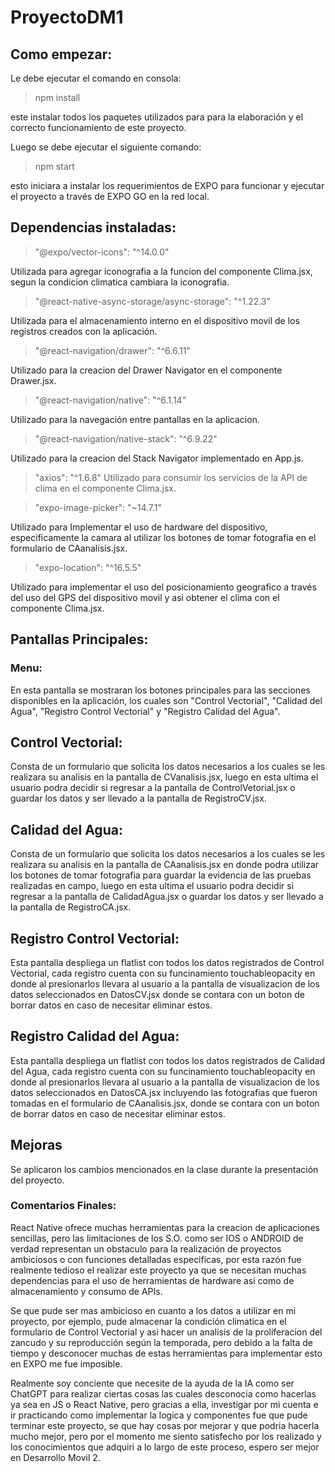 # ProyectoDM1

## Como empezar:

Le debe ejecutar el comando en consola:

> npm install

este instalar todos los paquetes utilizados para para la elaboración y el correcto funcionamiento de este proyecto.


Luego se debe ejecutar el siguiente comando:

> npm start

esto iniciara a instalar los requerimientos de EXPO para funcionar y ejecutar el proyecto a través de EXPO GO en la red local.

## Dependencias instaladas:

>"@expo/vector-icons": "^14.0.0"

Utilizada para agregar iconografia a la funcion del componente Clima.jsx, segun la condicion climatica cambiara la iconografia.

>"@react-native-async-storage/async-storage": "^1.22.3"

Utilizada para el almacenamiento interno en el dispositivo movil de los registros creados con la aplicación.

>"@react-navigation/drawer": "^6.6.11"

Utilizado para la creacion del Drawer Navigator en el componente Drawer.jsx.

>"@react-navigation/native": "^6.1.14"

Utilizado para la navegación entre pantallas en la aplicacion.

>"@react-navigation/native-stack": "^6.9.22"

Utilizado para la creacion del Stack Navigator implementado en App.js.
        
>"axios": "^1.6.8"
Utilizado para consumir los servicios de la API de clima en el componente Clima.jsx.
        
>"expo-image-picker": "~14.7.1"

Utilizado para Implementar el uso de hardware del dispositivo, especificamente la camara al utilizar los botones de tomar fotografía en el formulario de CAanalisis.jsx.

>"expo-location": "^16.5.5"

Utilizado para implementar el uso del posicionamiento geografico a través del uso del GPS del dispositivo movil y asi obtener el clima con el componente Clima.jsx.


## Pantallas Principales:

### Menu:

En esta pantalla se mostraran los botones principales para las secciones disponibles en la aplicación, los cuales son "Control Vectorial", "Calidad del Agua", "Registro Control Vectorial" y "Registro Calidad del Agua".

## Control Vectorial:

Consta de un formulario que solicita los datos necesarios a los cuales se les realizara su analisis en la pantalla de CVanalisis.jsx, luego en esta ultima el usuario podra decidir si regresar a la pantalla de ControlVetorial.jsx o guardar los datos y ser llevado a la pantalla de RegistroCV.jsx.

## Calidad del Agua:

Consta de un formulario que solicita los datos necesarios a los cuales se les realizara su analisis en la pantalla de CAanalisis.jsx en donde podra utilizar los botones de tomar fotografia para guardar la evidencia de las pruebas realizadas en campo, luego en esta ultima el usuario podra decidir si regresar a la pantalla de CalidadAgua.jsx o guardar los datos y ser llevado a la pantalla de RegistroCA.jsx.

## Registro Control Vectorial:

Esta pantalla despliega un flatlist con todos los datos registrados de Control Vectorial, cada registro cuenta con su funcinamiento touchableopacity en donde al presionarlos llevara al usuario a la pantalla de visualizacion de los datos seleccionados en DatosCV.jsx donde se contara con un boton de borrar datos en caso de necesitar eliminar estos.

## Registro Calidad del Agua:

Esta pantalla despliega un flatlist con todos los datos registrados de Calidad del Agua, cada registro cuenta con su funcinamiento touchableopacity en donde al presionarlos llevara al usuario a la pantalla de visualizacion de los datos seleccionados en DatosCA.jsx incluyendo las fotografias que fueron tomadas en el formulario de CAanalisis.jsx, donde se contara con un boton de borrar datos en caso de necesitar eliminar estos.

## Mejoras
Se aplicaron los cambios mencionados en la clase durante la presentación del proyecto.

### Comentarios Finales:

React Native ofrece muchas herramientas para la creacion de aplicaciones sencillas, pero las limitaciones de los S.O. como ser IOS o ANDROID de verdad representan un obstaculo para la realización de proyectos ambiciosos o con funciones detalladas especificas, por esta razón fue realmente tedioso el realizar este proyecto ya que se necesitan muchas dependencias para el uso de herramientas de hardware asi como de almacenamiento y consumo de APIs.

Se que pude ser mas ambicioso en cuanto a los datos a utilizar en mi proyecto, por ejemplo, pude almacenar la condición climatica en el formulario de Control Vectorial y asi hacer un analisis de la proliferacion del zancudo y su reproducción según la temporada, pero debido a la falta de tiempo y desconocer muchas de estas herramientas para implementar esto en EXPO me fue imposible.

Realmente soy conciente que necesite de la ayuda de la IA como ser ChatGPT para realizar ciertas cosas las cuales desconocia como hacerlas ya sea en JS o React Native, pero gracias a ella, investigar por mi cuenta e ir practicando como implementar la logica y componentes fue que pude terminar este proyecto, se que hay cosas por mejorar y que podria hacerla mucho mejor, pero por el momento me siento satisfecho por los realizado y los conocimientos que adquiri a lo largo de este proceso, espero ser mejor en Desarrollo Movil 2.